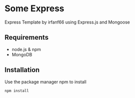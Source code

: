 # Some Express

Express Template by irfanf66 using Express.js and Mongoose

## Requirements

- node.js & npm
- MongoDB

## Installation

Use the package manager npm to install

```bash
npm install
```